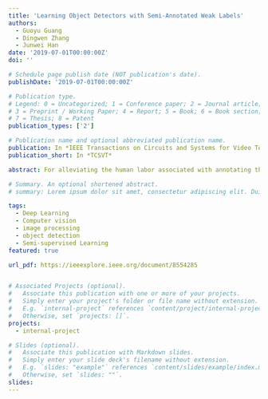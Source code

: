```yaml
---
title: 'Learning Object Detectors with Semi-Annotated Weak Labels'
authors:
  - Guoyu Guang
  - Dingwen Zhang
  - Junwei Han
date: '2019-07-01T00:00:00Z'
doi: ''

# Schedule page publish date (NOT publication's date).
publishDate: '2019-07-01T00:00:00Z'

# Publication type.
# Legend: 0 = Uncategorized; 1 = Conference paper; 2 = Journal article;
# 3 = Preprint / Working Paper; 4 = Report; 5 = Book; 6 = Book section;
# 7 = Thesis; 8 = Patent
publication_types: ['2']

# Publication name and optional abbreviated publication name.
publication: In *IEEE Transactions on Circuits and Systems for Video Technology*
publication_short: In *TCSVT*

abstract: For alleviating the human labor associated with annotating the training data for learning object detectors, recent research has focused on semi-supervised object detection (SSOD) and weakly supervised object detection (WSOD) approaches. In SSOD, instead of annotating all the instances in the whole training set, people only need to annotate the part of the training instances using bounding boxes. In WSOD, people need to annotate the image-level tags on all training images to indicate the object categories contained by the corresponding images since more detailed bounding box annotations are no longer needed. Along this line of research, this paper makes a further step to alleviate the human labor in annotating training data, leading to the problem of object detection with semi-annotated weak labels (ODSAWLs). Instead of labeling image-level tags on all training images, ODSAWL only needs the image-level tags for a small portion of the training images, and then, the object detectors can be learned from a small portion of the weakly-labeled training images and from the remaining unlabeled training images. To address such a challenging problem, this paper proposes a cross model co-training framework that collaborates an object localizer and a tag generator in an alternative optimization procedure. Specifically, during the learning procedure, these two (deep) models can transfer the needed knowledge (including labels and visual patterns) between each other. The whole learning procedure is accomplished in a few stages under the guidance of a progressive learning curriculum. To demonstrate the effectiveness of the proposed approach, we implement the comprehensive experiments on three benchmark datasets, where the obtained experimental results are quite encouraging. Notably, by using only about 15% weakly labeled training images, the proposed approach can effectively approach, or even outperform, the state-of-the-art WSOD methods.

# Summary. An optional shortened abstract.
# summary: Lorem ipsum dolor sit amet, consectetur adipiscing elit. Duis posuere tellus ac convallis placerat. Proin tincidunt magna sed ex sollicitudin condimentum.

tags:
  - Deep Learning
  - Computer vision
  - image processing
  - object detection
  - Semi-supervised Learning
featured: true

url_pdf: https://ieeexplore.ieee.org/document/8554285


# Associated Projects (optional).
#   Associate this publication with one or more of your projects.
#   Simply enter your project's folder or file name without extension.
#   E.g. `internal-project` references `content/project/internal-project/index.md`.
#   Otherwise, set `projects: []`.
projects:
  - internal-project

# Slides (optional).
#   Associate this publication with Markdown slides.
#   Simply enter your slide deck's filename without extension.
#   E.g. `slides: "example"` references `content/slides/example/index.md`.
#   Otherwise, set `slides: ""`.
slides:
---
```

